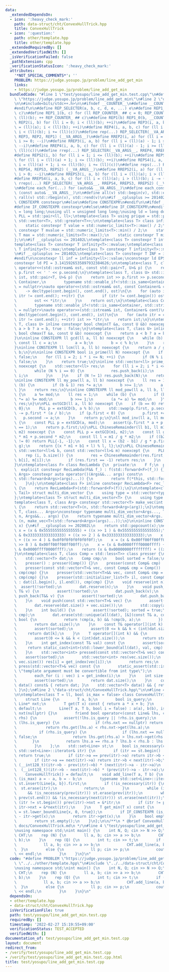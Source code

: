```yaml
---
data:
  _extendedDependsOn:
  - icon: ':heavy_check_mark:'
    path: data-struct/cht/ConvexHullTrick.hpp
    title: ConvexHullTrick
  - icon: ':question:'
    path: other/template.hpp
    title: other/template.hpp
  _extendedRequiredBy: []
  _extendedVerifiedWith: []
  _isVerificationFailed: false
  _pathExtension: cpp
  _verificationStatusIcon: ':heavy_check_mark:'
  attributes:
    '*NOT_SPECIAL_COMMENTS*': ''
    PROBLEM: https://judge.yosupo.jp/problem/line_add_get_min
    links:
    - https://judge.yosupo.jp/problem/line_add_get_min
  bundledCode: "#line 1 \"test/yosupo/line_add_get_min.test.cpp\"\n#define PROBLEM\
    \ \"https://judge.yosupo.jp/problem/line_add_get_min\"\n#line 2 \"other/template.hpp\"\
    \n\n#include<bits/stdc++.h>\n\n#ifndef __COUNTER__\n#define __COUNTER__ __LINE__\n\
    #endif\n\n#define REP_SELECTER(a, b, c, d, e, ...) e\n#define REP1_0(b, c) REP1_1(b,\
    \ c)\n#define REP1_1(b, c) for (ll REP_COUNTER_ ## c = 0; REP_COUNTER_ ## c <\
    \ (ll)(b); ++ REP_COUNTER_ ## c)\n#define REP1(b) REP1_0(b, __COUNTER__)\n#define\
    \ REP2(i, b) for (ll i = 0; i < (ll)(b); ++i)\n#define REP3(i, a, b) for (ll i\
    \ = (ll)(a); i < (ll)(b); ++i)\n#define REP4(i, a, b, c) for (ll i = (ll)(a);\
    \ i < (ll)(b); i += (ll)(c))\n#define rep(...) REP_SELECTER(__VA_ARGS__, REP4,\
    \ REP3, REP2, REP1) (__VA_ARGS__)\n#define RREP2(i, a) for (ll i = (ll)(a) - 1;\
    \ i >= 0; --i)\n#define RREP3(i, a, b) for (ll i = (ll)(a) - 1; i >= (ll)(b);\
    \ --i)\n#define RREP4(i, a, b, c) for (ll i = (ll)(a) - 1; i >= (ll)(b); i -=\
    \ (ll)(c))\n#define rrep(...) REP_SELECTER(__VA_ARGS__, RREP4, RREP3, RREP2) (__VA_ARGS__)\n\
    #define REPS2(i, b) for (ll i = 1; i <= (ll)(b); ++i)\n#define REPS3(i, a, b)\
    \ for (ll i = (ll)(a) + 1; i <= (ll)(b); ++i)\n#define REPS4(i, a, b, c) for (ll\
    \ i = (ll)(a) + 1; i <= (ll)(b); i += (ll)(c))\n#define reps(...) REP_SELECTER(__VA_ARGS__,\
    \ REPS4, REPS3, REPS2) (__VA_ARGS__)\n#define RREPS2(i, a) for (ll i = (ll)(a);\
    \ i > 0; --i)\n#define RREPS3(i, a, b) for (ll i = (ll)(a); i > (ll)(b); --i)\n\
    #define RREPS4(i, a, b, c) for (ll i = (ll)(a); i > (ll)(b); i -= (ll)(c))\n#define\
    \ rreps(...) REP_SELECTER(__VA_ARGS__, RREPS4, RREPS3, RREPS2) (__VA_ARGS__)\n\
    \n#define each_for(...) for (auto&& __VA_ARGS__)\n#define each_const(...) for\
    \ (const auto& __VA_ARGS__)\n\n#define all(v) std::begin(v), std::end(v)\n#define\
    \ rall(v) std::rbegin(v), std::rend(v)\n\n#if __cplusplus >= 201402L\n#define\
    \ CONSTEXPR constexpr\n#else\n#define CONSTEXPR\n#endif\n\n#ifdef __cpp_if_constexpr\n\
    #define IF_CONSTEXPR constexpr\n#else\n#define IF_CONSTEXPR\n#endif\n\nusing ll\
    \ = long long;\nusing ull = unsigned long long;\nusing ld = long double;\nusing\
    \ PLL = std::pair<ll, ll>;\ntemplate<class T> using prique = std::priority_queue<T,\
    \ std::vector<T>, std::greater<T>>;\n\ntemplate<class T> class infinity {\n  public:\n\
    \    static constexpr T value = std::numeric_limits<T>::max() / 2;\n    static\
    \ constexpr T mvalue = std::numeric_limits<T>::min() / 2;\n    static constexpr\
    \ T max = std::numeric_limits<T>::max();\n    static constexpr T min = std::numeric_limits<T>::min();\n\
    };\n\n#if __cplusplus <= 201402L\ntemplate<class T> constexpr T infinity<T>::value;\n\
    template<class T> constexpr T infinity<T>::mvalue;\ntemplate<class T> constexpr\
    \ T infinity<T>::max;\ntemplate<class T> constexpr T infinity<T>::min;\n#endif\n\
    \n#if __cplusplus >= 201402L\ntemplate<class T> constexpr T INF = infinity<T>::value;\n\
    #endif\n\nconstexpr ll inf = infinity<ll>::value;\nconstexpr ld EPS = 1e-8;\n\
    constexpr ld PI = 3.1415926535897932384626;\n\ntemplate<class T, class U> std::ostream&\
    \ operator<<(std::ostream& ost, const std::pair<T, U>& p) {\n    return ost <<\
    \ p.first << ' ' << p.second;\n}\ntemplate<class T, class U> std::istream& operator>>(std::istream&\
    \ ist, std::pair<T, U>& p) {\n    return ist >> p.first >> p.second;\n}\n\ntemplate<class\
    \ Container,\n        typename std::enable_if<!std::is_same<Container, std::string>::value>::type*\
    \ = nullptr>\nauto operator<<(std::ostream& ost, const Container& cont)\n    \
    \    -> decltype(cont.begin(), cont.end(), ost)\n{\n    for (auto itr = cont.begin();\
    \ itr != cont.end(); ++itr) {\n        if (itr != cont.begin()) ost << ' ';\n\
    \        ost << *itr;\n    }\n    return ost;\n}\ntemplate<class Container,\n\
    \        typename std::enable_if<!std::is_same<Container, std::string>::value>::type*\
    \ = nullptr>\nauto operator>>(std::istream& ist, Container& cont)\n        ->\
    \ decltype(cont.begin(), cont.end(), ist)\n{\n    for (auto itr = cont.begin();\
    \ itr != cont.end(); ++itr) ist >> *itr;\n    return ist;\n}\n\ntemplate<class\
    \ T, class U> inline constexpr bool chmin(T &a, const U &b) noexcept {\n    return\
    \ a > b ? a = b, true : false;\n}\ntemplate<class T, class U> inline constexpr\
    \ bool chmax(T &a, const U &b) noexcept {\n    return a < b ? a = b, true : false;\n\
    }\n\ninline CONSTEXPR ll gcd(ll a, ll b) noexcept {\n    while (b) {\n       \
    \ const ll c = a;\n        a = b;\n        b = c % b;\n    }\n    return a;\n\
    }\ninline CONSTEXPR ll lcm(ll a, ll b) noexcept {\n    return a / gcd(a, b) *\
    \ b;\n}\n\ninline CONSTEXPR bool is_prime(ll N) noexcept {\n    if (N <= 1) return\
    \ false;\n    for (ll i = 2; i * i <= N; ++i) {\n        if (N % i == 0) return\
    \ false;\n    }\n    return true;\n}\ninline std::vector<ll> prime_factor(ll N)\
    \ noexcept {\n    std::vector<ll> res;\n    for (ll i = 2; i * i <= N; ++i) {\n\
    \        while (N % i == 0) {\n            res.push_back(i);\n            N /=\
    \ i;\n        }\n    }\n    if (N != 1) res.push_back(N);\n    return res;\n}\n\
    \ninline CONSTEXPR ll my_pow(ll a, ll b) noexcept {\n    ll res = 1;\n    while\
    \ (b) {\n        if (b & 1) res *= a;\n        b >>= 1;\n        a *= a;\n   \
    \ }\n    return res;\n}\ninline CONSTEXPR ll mod_pow(ll a, ll b, ll mod) noexcept\
    \ {\n    a %= mod;\n    ll res = 1;\n    while (b) {\n        if (b & 1) (res\
    \ *= a) %= mod;\n        b >>= 1;\n        (a *= a) %= mod;\n    }\n    return\
    \ res;\n}\n\nPLL extGCD(ll a, ll b) noexcept {\n    if (b == 0) return PLL{1,\
    \ 0};\n    PLL p = extGCD(b, a % b);\n    std::swap(p.first, p.second);\n    p.second\
    \ -= p.first * (a / b);\n    if (p.first < 0) {\n        p.first += b;\n     \
    \   p.second -= a;\n    }\n    return p;\n}\nll mod_inv(ll a, ll mod) noexcept\
    \ {\n    const PLL p = extGCD(a, mod);\n    assert(p.first * a + p.second * mod\
    \ == 1);\n    return p.first;\n}\nPLL ChineseRemainder(ll b1, ll m1, ll b2, ll\
    \ m2) noexcept {\n    const PLL p = extGCD(m1, m2);\n    const ll g = p.first\
    \ * m1 + p.second * m2;\n    const ll l = m1 / g * m2;\n    if ((b2 - b1) % g\
    \ != 0) return PLL{-1, -1};\n    const ll x = (b2 - b1) / g * p.first % (m2 /\
    \ g);\n    return {(x * m1 + b1 + l) % l, l};\n}\nPLL ChineseRemainders(const\
    \ std::vector<ll>& b, const std::vector<ll>& m) noexcept {\n    PLL res{0, 1};\n\
    \    rep (i, b.size()) {\n        res = ChineseRemainder(res.first, res.second,\
    \ b[i], m[i]);\n        if (res.first == -1) return res;\n    }\n    return res;\n\
    }\n\ntemplate<class F> class RecLambda {\n  private:\n    F f;\n  public:\n  \
    \  explicit constexpr RecLambda(F&& f_) : f(std::forward<F>(f_)) {}\n    template<class...\
    \ Args> constexpr auto operator()(Args&&... args) const\n            -> decltype(f(*this,\
    \ std::forward<Args>(args)...)) {\n        return f(*this, std::forward<Args>(args)...);\n\
    \    }\n};\n\ntemplate<class F> inline constexpr RecLambda<F> rec_lambda(F&& f)\
    \ {\n    return RecLambda<F>(std::forward<F>(f));\n}\n\ntemplate<class Head, class...\
    \ Tail> struct multi_dim_vector {\n    using type = std::vector<typename multi_dim_vector<Tail...>::type>;\n\
    };\ntemplate<class T> struct multi_dim_vector<T> {\n    using type = T;\n};\n\n\
    template<class T, class Arg> constexpr std::vector<T> make_vec(int n, Arg&& arg)\
    \ {\n    return std::vector<T>(n, std::forward<Arg>(arg));\n}\ntemplate<class\
    \ T, class... Args>\nconstexpr typename multi_dim_vector<Args..., T>::type make_vec(int\
    \ n, Args&&... args) {\n    return typename multi_dim_vector<Args..., T>::type\
    \ (n, make_vec<T>(std::forward<Args>(args)...));\n}\n\ninline CONSTEXPR int popcnt(ull\
    \ x) {\n#if __cplusplus >= 202002L\n    return std::popcount(x);\n#endif\n   \
    \ x = (x & 0x5555555555555555) + ((x >> 1 ) & 0x5555555555555555);\n    x = (x\
    \ & 0x3333333333333333) + ((x >> 2 ) & 0x3333333333333333);\n    x = (x & 0x0f0f0f0f0f0f0f0f)\
    \ + ((x >> 4 ) & 0x0f0f0f0f0f0f0f0f);\n    x = (x & 0x00ff00ff00ff00ff) + ((x\
    \ >> 8 ) & 0x00ff00ff00ff00ff);\n    x = (x & 0x0000ffff0000ffff) + ((x >> 16)\
    \ & 0x0000ffff0000ffff);\n    return (x & 0x00000000ffffffff) + ((x >> 32) & 0x00000000ffffffff);\n\
    }\n\ntemplate<class T, class Comp = std::less<T>> class presser {\n  protected:\n\
    \    std::vector<T> dat;\n    Comp cmp;\n    bool sorted = false;\n  public:\n\
    \    presser() : presser(Comp()) {}\n    presser(const Comp& cmp) : cmp(cmp) {}\n\
    \    presser(const std::vector<T>& vec, const Comp& cmp = Comp()) : dat(vec),\
    \ cmp(cmp) {}\n    presser(std::vector<T>&& vec, const Comp& cmp = Comp()) : dat(std::move(vec)),\
    \ cmp(cmp) {}\n    presser(std::initializer_list<T> il, const Comp& cmp = Comp())\
    \ : dat(il.begin(), il.end()), cmp(cmp) {}\n    void reserve(int n) {\n      \
    \  assert(!sorted);\n        dat.reserve(n);\n    }\n    void push_back(const\
    \ T& v) {\n        assert(!sorted);\n        dat.push_back(v);\n    }\n    void\
    \ push_back(T&& v) {\n        assert(!sorted);\n        dat.push_back(std::move(v));\n\
    \    }\n    void push(const std::vector<T>& vec) {\n        assert(!sorted);\n\
    \        dat.reserve(dat.size() + vec.size());\n        std::copy(all(vec), std::back_inserter(dat));\n\
    \    }\n    int build() {\n        assert(!sorted); sorted = true;\n        std::sort(all(dat),\
    \ cmp);\n        dat.erase(std::unique(all(dat), [&](const T& a, const T& b) ->\
    \ bool {\n            return !cmp(a, b) && !cmp(b, a);\n        }), dat.end());\n\
    \        return dat.size();\n    }\n    const T& operator[](int k) const& {\n\
    \        assert(sorted);\n        assert(0 <= k && k < (int)dat.size());\n   \
    \     return dat[k];\n    }\n    T operator[](int k) && {\n        assert(sorted);\n\
    \        assert(0 <= k && k < (int)dat.size());\n        return std::move(dat[k]);\n\
    \    }\n    int get_index(const T& val) const {\n        assert(sorted);\n   \
    \     return static_cast<int>(std::lower_bound(all(dat), val, cmp) - dat.begin());\n\
    \    }\n    std::vector<int> pressed(const std::vector<T>& vec) const {\n    \
    \    assert(sorted);\n        std::vector<int> res(vec.size());\n        rep (i,\
    \ vec.size()) res[i] = get_index(vec[i]);\n        return res;\n    }\n    void\
    \ press(std::vector<T>& vec) const {\n        static_assert(std::is_integral<T>::value,\
    \ \"template argument must be convertible from int type\");\n        assert(sorted);\n\
    \        each_for (i : vec) i = get_index(i);\n    }\n    int size() const {\n\
    \        assert(sorted);\n        return dat.size();\n    }\n    const std::vector<T>&\
    \ data() const& { return dat; }\n    std::vector<T> data() && { return std::move(dat);\
    \ }\n};\n#line 2 \"data-struct/cht/ConvexHullTrick.hpp\"\n\n#line 4 \"data-struct/cht/ConvexHullTrick.hpp\"\
    \n\ntemplate<class T = ll, bool is_max = false> class ConvexHullTrick {\n  protected:\n\
    \    struct Line {\n        T a, b;\n        bool is_query;\n        mutable const\
    \ Line* nxt;\n        T get(T x) const { return a * x + b; }\n        Line() =\
    \ default;\n        Line(T a, T b, bool i = false) : a(a), b(b), is_query(i),\
    \ nxt(nullptr) {}\n        friend bool operator<(const Line& lhs, const Line&\
    \ rhs) {\n            assert(!lhs.is_query || !rhs.is_query);\n            if\
    \ (lhs.is_query) {\n                if (rhs.nxt == nullptr) return true;\n   \
    \             return rhs.get(lhs.a) < rhs.nxt->get(lhs.a);\n            }\n  \
    \          if (rhs.is_query) {\n                if (lhs.nxt == nullptr) return\
    \ false;\n                return lhs.get(rhs.a) > lhs.nxt->get(rhs.a);\n     \
    \       }\n            return lhs.a == rhs.a ? lhs.b < rhs.b : lhs.a < rhs.a;\n\
    \        }\n    };\n    std::set<Line> st;\n    bool is_necessary(const typename\
    \ std::set<Line>::iterator& itr) {\n        if (itr == st.begin() || itr == prev(st.end()))\
    \ return true;\n        if (itr->a == prev(itr)->a) return itr->b < prev(itr)->b;\n\
    \        if (itr->a == next(itr)->a) return itr->b < next(itr)->b;\n        return\
    \ (__int128_t)(itr->b - prev(itr)->b) * (next(itr)->a - itr->a)\n            <\
    \  (__int128_t)(itr->b - next(itr)->b) * (prev(itr)->a - itr->a);\n    }\n  public:\n\
    \    ConvexHullTrick() = default;\n    void add_line(T a, T b) {\n        if IF_CONSTEXPR\
    \ (is_max) a = - a, b = - b;\n        typename std::set<Line>::iterator itr =\
    \ st.insert(Line{a, b}).first;\n        if (!is_necessary(itr)) {\n          \
    \  st.erase(itr);\n            return;\n        }\n        while (itr != st.begin()\
    \     && !is_necessary(prev(itr))) st.erase(prev(itr));\n        while (itr !=\
    \ prev(st.end()) && !is_necessary(next(itr))) st.erase(next(itr));\n        if\
    \ (itr != st.begin()) prev(itr)->nxt = &*itr;\n        if (itr != prev(st.end()))\
    \ itr->nxt = &*next(itr);\n    }\n    T get_min(T x) const {\n        auto itr\
    \ = st.lower_bound(Line{x, 0, true});\n        if IF_CONSTEXPR (is_max) return\
    \ - itr->get(x);\n        return itr->get(x);\n    }\n    bool empty() const {\n\
    \        return st.empty();\n    }\n};\n\n/**\n * @brief ConvexHullTrick\n * @docs\
    \ docs/ConvexHullTrick.md\n */\n#line 4 \"test/yosupo/line_add_get_min.test.cpp\"\
    \nusing namespace std;\nint main() {\n    int N, Q; cin >> N >> Q;\n    ConvexHullTrick<ll>\
    \ CHT;\n    rep (N) {\n        ll a, b; cin >> a >> b;\n        CHT.add_line(a,\
    \ b);\n    }\n    rep (Q) {\n        int t; cin >> t;\n        if (t == 0) {\n\
    \            ll a, b; cin >> a >> b;\n            CHT.add_line(a, b);\n      \
    \  }\n        else {\n            ll p; cin >> p;\n            cout << CHT.get_min(p)\
    \ << endl;\n        }\n    }\n}\n"
  code: "#define PROBLEM \"https://judge.yosupo.jp/problem/line_add_get_min\"\n#include\
    \ \"../../other/template.hpp\"\n#include \"../../data-struct/cht/ConvexHullTrick.hpp\"\
    \nusing namespace std;\nint main() {\n    int N, Q; cin >> N >> Q;\n    ConvexHullTrick<ll>\
    \ CHT;\n    rep (N) {\n        ll a, b; cin >> a >> b;\n        CHT.add_line(a,\
    \ b);\n    }\n    rep (Q) {\n        int t; cin >> t;\n        if (t == 0) {\n\
    \            ll a, b; cin >> a >> b;\n            CHT.add_line(a, b);\n      \
    \  }\n        else {\n            ll p; cin >> p;\n            cout << CHT.get_min(p)\
    \ << endl;\n        }\n    }\n}\n"
  dependsOn:
  - other/template.hpp
  - data-struct/cht/ConvexHullTrick.hpp
  isVerificationFile: true
  path: test/yosupo/line_add_get_min.test.cpp
  requiredBy: []
  timestamp: '2022-02-27 15:19:55+09:00'
  verificationStatus: TEST_ACCEPTED
  verifiedWith: []
documentation_of: test/yosupo/line_add_get_min.test.cpp
layout: document
redirect_from:
- /verify/test/yosupo/line_add_get_min.test.cpp
- /verify/test/yosupo/line_add_get_min.test.cpp.html
title: test/yosupo/line_add_get_min.test.cpp
---
```

